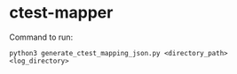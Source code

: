 # ctest-mapper

Command to run: 
``` 
python3 generate_ctest_mapping_json.py <directory_path> <log_directory>
```